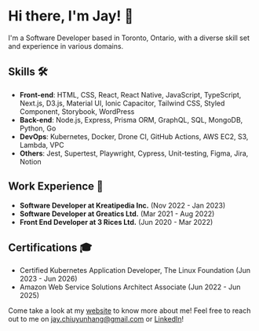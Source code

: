 <!--
### Hi there 👋
**jaycchiu524/jaycchiu524** is a ✨ _special_ ✨ repository because its `README.md` (this file) appears on your GitHub profile.

Here are some ideas to get you started:

- 🔭 I’m currently working on ...
- 🌱 I’m currently learning ...
- 👯 I’m looking to collaborate on ...
- 🤔 I’m looking for help with ...
- 💬 Ask me about ...
- 📫 How to reach me: ...
- 😄 Pronouns: ...
- ⚡ Fun fact: ...
-->
# Hi there, I'm Jay! 👋

I'm a Software Developer based in Toronto, Ontario, with a diverse skill set and experience in various domains.

## Skills :hammer_and_wrench:

- **Front-end**: HTML, CSS, React, React Native, JavaScript, TypeScript, Next.js, D3.js, Material UI, Ionic Capacitor, Tailwind CSS, Styled Component, Storybook, WordPress
- **Back-end**: Node.js, Express, Prisma ORM, GraphQL, SQL, MongoDB, Python, Go
- **DevOps**: Kubernetes, Docker, Drone CI, GitHub Actions, AWS EC2, S3, Lambda, VPC
- **Others**: Jest, Supertest, Playwright, Cypress, Unit-testing, Figma, Jira, Notion

## Work Experience :briefcase:

- **Software Developer at Kreatipedia Inc.** (Nov 2022 - Jan 2023)
- **Software Developer at Greatics Ltd.** (Mar 2021 - Aug 2022)
- **Front End Developer at 3 Rices Ltd.** (Jun 2020 - Mar 2022)

## Certifications :mortar_board:

- Certified Kubernetes Application Developer, The Linux Foundation (Jun 2023 - Jun 2026)
- Amazon Web Service Solutions Architect Associate (Jun 2022 - Jun 2025)

Come take a look at my [website](https://www.jaychiu.me) to know more about me!
Feel free to reach out to me on [jay.chiuyunhang@gmail.com](jay.chiuyunhang@gmail.com) or [LinkedIn](https://linkedin.com/in/jaychiuyunhang)!
